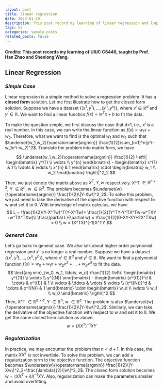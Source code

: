 ```yaml
---
layout: post
title: linear regression
date: 2024-01-29 
description: This post record my learning of linear regression and logistic regression.
tags: ml
categories: sample-posts
related_posts: false
---
```


#### Credits: This post records my learning of UIUC CS446, taught by Prof. Han Zhao and Shenlong Wang.

## Linear Regression

### *Simple Case*

Linear regression is a simple method to solve a regression problem. It has a **closed form** solution. Let me first illustrate how to get the closed form solution.
Suppose we have a dataset $\{(x^1,y^1),...,(x^n,y^n)\}$, where $x^i\in\mathbb{R}^d$ and $y^i\in\mathbb{R}$. We want to find a linear function $f(x)=w^Tx+b$ to fit the data. 

To make the question simple, we first discuss the case that d=1, i.e., $x^i$ is a real number. In this case, we can write the linear function as $f(x)=w_1x+w_2$. 
Therefore, what we want to find is the optimal $w_1$ and $w_2$ such that 
$\underset{w_1,w_2}{\operatorname{argmin}} \frac{1}{2}\sum_{i=1}^n(y^i-w_1x^i-w_2)^2$.
Translate the problem into matrix form, we have

$$
\underset{w_1,w_2}{\operatorname{argmin}} \frac{1}{2} \left\| \begin{bmatrix}
y^{1} \\
\vdots \\
y^{n}
\end{bmatrix} - 
\begin{bmatrix}
x^{1} & 1 \\
\vdots & \vdots \\
x^{n} & 1
\end{bmatrix}
\cdot
\begin{bmatrix}
w_1 \\
w_2
\end{bmatrix}
\right\|^2_2
$$

Then, we just denote the matrix above as $X^T, Y, w$ respectively. X^T $\in \mathbb{R}^{n\times 2}$, Y $\in \mathbb{R}^{n}$, w $\in \mathbb{R}^{2}$. The problem becomes $\underset{w}{\operatorname{argmin}} \frac{1}{2}\|Y-Xw\|^2_2$. To solve this problem, we just need to take the derivative of the objective function with respect to w and set it to 0. 
With knowledge of matrix calculus, we have
$$
L = \frac{1}{2}(Y-X^Tw)^T(Y-X^Tw)= \frac{1}{2}(Y^TY-Y^TX^Tw-w^TXY +w^TX^TXw)\\
\frac{\partial L}{\partial w} = \frac{1}{2}(0-XY-XY+2X^TXw) = 0 \\
w = (X^TX)^{-1}X^TY
$$

### *General Case*
Let's go bakc to general case. We also talk about higher order polynomial regression and $x^i$ is no longer a real number. Suppose we have a dataset $\{(x^1,y^1),...,(x^n,y^n)\}$, where $x^i\in\mathbb{R}^d$ and $y^i\in\mathbb{R}$. We want to find a polynomial function $f(x)=w_0+w_1x+w_2x^2+...+w_dx^d$ to fit the data.
$$
\text{arg min}_{w_0, w_1, \ldots, w_d} \frac{1}{2} \left\| \begin{bmatrix}
y^{(1)} \\
\vdots \\
y^{(N)}
\end{bmatrix} - 
\begin{bmatrix}
(x^{(1)})^d & \cdots & x^{(1)} & 1 \\
\vdots & \ddots & \vdots & \vdots \\
(x^{(N)})^d & \cdots & x^{(N)} & 1
\end{bmatrix}
\cdot
\begin{bmatrix}
w_d \\
\vdots \\
w_1 \\
w_0
\end{bmatrix}
\right\|^2
$$
Then, X^T $\in \mathbb{R}^{n\times d}$, Y $\in \mathbb{R}^{n}$, w $\in \mathbb{R}^{d}$. The problem is also $\underset{w}{\operatorname{argmin}} \frac{1}{2}\|Y-Xw\|^2_2$.
Similarly, we can take the derivative of the objective function with respect to w and set it to 0. We get the same closed form solution as above.
$$
w = (XX^T)^{-1}XY
$$

### *Regularization*
In practice, we may encounter the problem that $n<d+1$. In this case, the matrix $XX^T$ is not invertible. To solve this problem, we can add a regularization term to the objective function. The objective function becomes $\underset{w}{\operatorname{argmin}} \frac{1}{2}\|Y-Xw\|^2_2+\frac{\lambda}{2}\|w\|^2_2$. The closed form solution becomes $w = (XX^T+\lambda I)^{-1}XY$. Also, regularization can make the parameters smaller and avoid overfitting.  